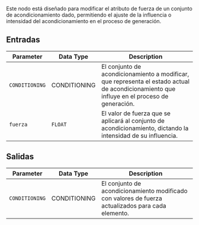 Este nodo está diseñado para modificar el atributo de fuerza de un conjunto de acondicionamiento dado, permitiendo el ajuste de la influencia o intensidad del acondicionamiento en el proceso de generación.

## Entradas

| Parameter | Data Type | Description |
|-----------|-------------|-------------|
| `CONDITIONING` | CONDITIONING | El conjunto de acondicionamiento a modificar, que representa el estado actual de acondicionamiento que influye en el proceso de generación. |
| `fuerza` | `FLOAT` | El valor de fuerza que se aplicará al conjunto de acondicionamiento, dictando la intensidad de su influencia. |

## Salidas

| Parameter | Data Type | Description |
|-----------|-------------|-------------|
| `CONDITIONING` | CONDITIONING | El conjunto de acondicionamiento modificado con valores de fuerza actualizados para cada elemento. |
